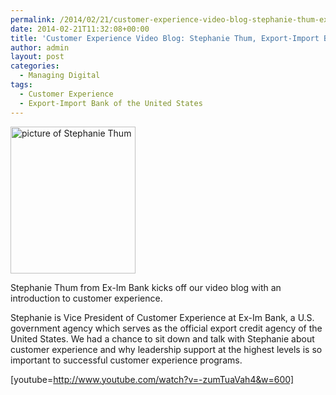 ```yaml
---
permalink: /2014/02/21/customer-experience-video-blog-stephanie-thum-export-import-bank/
date: 2014-02-21T11:32:08+00:00
title: 'Customer Experience Video Blog: Stephanie Thum, Export-Import Bank'
author: admin
layout: post
categories:
  - Managing Digital
tags:
  - Customer Experience
  - Export-Import Bank of the United States
---
```


[<img class="size-full wp-image-128682 alignright" src="https://s3.amazonaws.com/sitesusa/wp-content/uploads/sites/212/2014/02/stephani-thum-image.jpg" alt="picture of Stephanie Thum" width="200" height="235" />](https://s3.amazonaws.com/sitesusa/wp-content/uploads/sites/212/2014/02/stephani-thum-image.jpg)

Stephanie Thum from Ex-Im Bank kicks off our video blog with an introduction to customer experience.

Stephanie is Vice President of Customer Experience at Ex-Im Bank, a U.S. government agency which serves as the official export credit agency of the United States. We had a chance to sit down and talk with Stephanie about customer experience and why leadership support at the highest levels is so important to successful customer experience programs.

[youtube=http://www.youtube.com/watch?v=-zumTuaVah4&w=600]